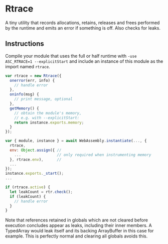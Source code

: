 # Rtrace

A tiny utility that records allocations, retains, releases and frees performed by the runtime and emits an error if something is off. Also checks for leaks.

Instructions
------------

Compile your module that uses the full or half runtime with `-use ASC_RTRACE=1 --explicitStart` and include an instance of this module as the import named `rtrace`.

```js
var rtrace = new Rtrace({
  onerror(err, info) {
    // handle error
  },
  oninfo(msg) {
    // print message, optional
  },
  getMemory() {
    // obtain the module's memory,
    // e.g. with --explicitStart:
    return instance.exports.memory;
  }
});

var { module, instance } = await WebAssembly.instantiate(..., {
  rtrace,
  env: Object.assign({ //
    ...                // only required when instrumenting memory
  }, rtrace.env),      //
  ...
});
instance.exports._start();
...

if (rtrace.active) {
  let leakCount = rtr.check();
  if (leakCount) {
    // handle error
  }
}
```

Note that references retained in globals which are not cleared before execution concludes appear as leaks, including their inner members. A TypedArray would leak itself and its backing ArrayBuffer in this case for example. This is perfectly normal and clearing all globals avoids this.
